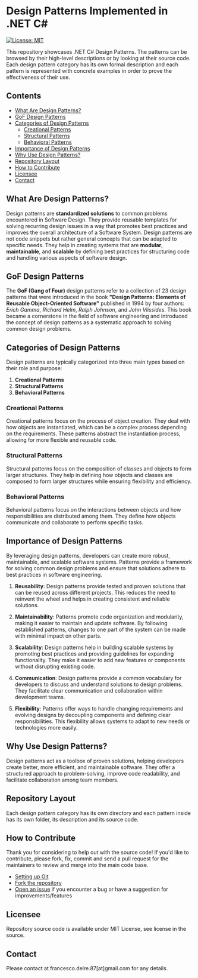 # Design Patterns Implemented in .NET C#
[![License: MIT](https://img.shields.io/badge/License-MIT-yellow.svg)](https://opensource.org/licenses/MIT)

This repository showcases .NET C# Design Patterns. The patterns can be browsed by their high-level descriptions or by looking at their source code. Each design pattern category has its own formal description and each pattern is represented with concrete examples in order to prove the effectiveness of their use.

## Contents
- [What Are Design Patterns?](#what-are-design-patterns)
- [GoF Design Patterns](#gof-design-patterns)
- [Categories of Design Patterns](#categories-of-design-patterns)
  - [Creational Patterns](#creational-patterns)
  - [Structural Patterns](#structural-patterns)
  - [Behavioral Patterns](#behavioral-patterns)
- [Importance of Design Patterns](#importance-of-design-patterns)
- [Why Use Design Patterns?](#why-use-design-patterns)
- [Repository Layout](#repository-layout)
- [How to Contribute](#how-to-contribute)
- [Licensee](#licensee)
- [Contact](#contact)

## What Are Design Patterns?
Design patterns are **standardized solutions** to common problems encountered in Software Design. They provide reusable templates for solving recurring design issues in a way that promotes best practices and improves the overall architecture of a Software System. Design patterns are not code snippets but rather general concepts that can be adapted to specific needs. They help in creating systems that are **modular**, **maintainable**, and **scalable** by defining best practices for structuring code and handling various aspects of software design.

## GoF Design Patterns
The **GoF (Gang of Four)** design patterns refer to a collection of 23 design patterns that were introduced in the book **"Design Patterns: Elements of Reusable Object-Oriented Software"** published in 1994 by four authors: *Erich Gamma*, *Richard Helm*, *Ralph Johnson*, and *John Vlissides*. This book became a cornerstone in the field of software engineering and introduced the concept of design patterns as a systematic approach to solving common design problems.

## Categories of Design Patterns
Design patterns are typically categorized into three main types based on their role and purpose:

1. **Creational Patterns**
2. **Structural Patterns**
3. **Behavioral Patterns**

### Creational Patterns
Creational patterns focus on the process of object creation. They deal with how objects are instantiated, which can be a complex process depending on the requirements. These patterns abstract the instantiation process, allowing for more flexible and reusable code.

### Structural Patterns
Structural patterns focus on the composition of classes and objects to form larger structures. They help in defining how objects and classes are composed to form larger structures while ensuring flexibility and efficiency.

### Behavioral Patterns
Behavioral patterns focus on the interactions between objects and how responsibilities are distributed among them. They define how objects communicate and collaborate to perform specific tasks.

## Importance of Design Patterns
By leveraging design patterns, developers can create more robust, maintainable, and scalable software systems. Patterns provide a framework for solving common design problems and ensure that solutions adhere to best practices in software engineering.

1. **Reusability**:
Design patterns provide tested and proven solutions that can be reused across different projects. This reduces the need to reinvent the wheel and helps in creating consistent and reliable solutions.

2. **Maintainability**:
Patterns promote code organization and modularity, making it easier to maintain and update software. By following established patterns, changes to one part of the system can be made with minimal impact on other parts.

3. **Scalability**:
Design patterns help in building scalable systems by promoting best practices and providing guidelines for expanding functionality. They make it easier to add new features or components without disrupting existing code.

4. **Communication**:
Design patterns provide a common vocabulary for developers to discuss and understand solutions to design problems. They facilitate clear communication and collaboration within development teams.

5. **Flexibility**:
Patterns offer ways to handle changing requirements and evolving designs by decoupling components and defining clear responsibilities. This flexibility allows systems to adapt to new needs or technologies more easily.

## Why Use Design Patterns?
Design patterns act as a toolbox of proven solutions, helping developers create better, more efficient, and maintainable software. They offer a structured approach to problem-solving, improve code readability, and facilitate collaboration among team members.

## Repository Layout
Each design pattern category has its own directory and each pattern inside has its own folder, its description and its source code.

## How to Contribute
Thank you for considering to help out with the source code!
If you'd like to contribute, please fork, fix, commit and send a pull request for the maintainers to review and merge into the main code base.

 * [Setting up Git](https://docs.github.com/en/get-started/getting-started-with-git/set-up-git)
 * [Fork the repository](https://docs.github.com/en/pull-requests/collaborating-with-pull-requests/working-with-forks/fork-a-repo)
 * [Open an issue](https://github.com/engineering87/dotnet-design-patterns/issues) if you encounter a bug or have a suggestion for improvements/features

## Licensee
Repository source code is available under MIT License, see license in the source.

## Contact
Please contact at francesco.delre.87[at]gmail.com for any details.
